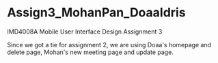 # Assign3_MohanPan_DoaaIdris
IMD4008A Mobile User Interface Design Assignment 3

Since we got a tie for assignment 2, we are using Doaa's homepage and delete page, Mohan's new meeting page and update page.

